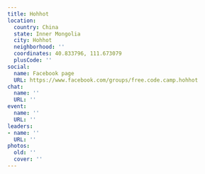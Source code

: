 ```yaml
---
title: Hohhot
location:
  country: China
  state: Inner Mongolia
  city: Hohhot
  neighborhood: ''
  coordinates: 40.833796, 111.673079
  plusCode: ''
social:
  name: Facebook page
  URL: https://www.facebook.com/groups/free.code.camp.hohhot
chat:
  name: ''
  URL: ''
event:
  name: ''
  URL: ''
leaders:
- name: ''
  URL: ''
photos:
  old: ''
  cover: ''
---
```

